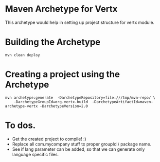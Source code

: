 Maven Archetype for Vertx 
=========================

This archetype would help in setting up project structure for vertx module.


# Building the Archetype

  `mvn clean deploy`

# Creating a project using the Archetype

    mvn archetype:generate  -DarchetypeRepository=file:///tmp/mvn-repo/ \
        -DarchetypeGroupId=org.vertx.build  -DarchetypeArtifactId=maven-archetype-vertx -DarchetypeVersion=2.0

# To dos.

 * Get the created project to compile! :)
 * Replace all com.mycompany stuff to proper groupId / package name.
 * See if lang parameter can be added, so that we can generate only language specific files.

